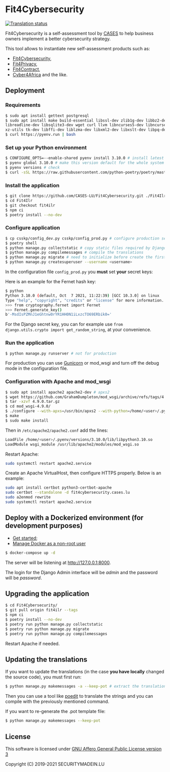 # Fit4Cybersecurity

[![Translation status](https://translate.monarc.lu/widgets/Fit4Cybersecurity/-/svg-badge.svg)](https://translate.monarc.lu/engage/Fit4Cybersecurity/)


Fit4Cybersecurity is a self-assessment tool by [CASES](https://www.cases.lu)
to help business owners implement a better cybersecurity strategy.

This tool allows to instantiate new self-assessment products such as:

- [Fit4Cybersecurity](https://fit4cybersecurity.cases.lu),
- [Fit4Privacy](https://fit4privacy.cases.lu),
- [Fit4Contract](https://contract.cases.lu),
- [Cyber4Africa](https://start.cyber4africa.org) and the like.


## Deployment

### Requirements

```bash
$ sudo apt install gettext postgresql
$ sudo apt install make build-essential libssl-dev zlib1g-dev libbz2-dev \
libreadline-dev libsqlite3-dev wget curl llvm libncurses5-dev libncursesw5-dev \
xz-utils tk-dev libffi-dev liblzma-dev libxml2-dev libxslt-dev libpq-dev python3-openssl
$ curl https://pyenv.run | bash
```


### Set up your Python environment

```bash
$ CONFIGURE_OPTS=--enable-shared pyenv install 3.10.0 # install latest stable Python with shared libraries support, only if you want to use mod_wsgi later.
$ pyenv global 3.10.0 # make this version default for the whole system
$ pyenv versions # check
$ curl -sSL https://raw.githubusercontent.com/python-poetry/poetry/master/install-poetry.py | python -
```

### Install the application


```bash
$ git clone https://github.com/CASES-LU/Fit4Cybersecurity.git ./Fit4Ilr
$ cd Fit4Ilr
$ git checkout fit4ilr
$ npm ci
$ poetry install --no-dev
```


### Configure application

```bash
$ cp csskp/config_dev.py csskp/config_prod.py # configure production settings
$ poetry shell
$ python manage.py collectstatic # copy static files required by Django Admin
$ python manage.py compilemessages # compile the translations
$ python manage.py migrate # need to initialize before create the first user
$ python manage.py createsuperuser --username <username>
```

In the configuration file ```config_prod.py``` you **must** set **your** secret
keys:

Here is an example for the Fernet hash key:

```bash
$ python
Python 3.10.0 (default, Oct  7 2021, 11:22:39) [GCC 10.3.0] on linux
Type "help", "copyright", "credits" or "license" for more information.
>>> from cryptography.fernet import Fernet
>>> Fernet.generate_key()
b'-MsdIsPZMnJ1eGhtnw0rYR1HH0N1iLxzcTO69ERbik0='
```

For the Django secret key, you can for example use ```from django.utils.crypto import get_random_string```,
at your convenience.


### Run the application

```bash
$ python manage.py runserver # not for production
```

For production you can use [Gunicorn](https://gunicorn.org) or mod_wsgi and turn
off the debug mode in the configuration file.


### Configuration with Apache and mod_wsgi

```bash
$ sudo apt install apache2 apache2-dev # apxs2
$ wget https://github.com/GrahamDumpleton/mod_wsgi/archive/refs/tags/4.9.0.tar.gz
$ tar -xzvf 4.9.0.tar.gz
$ cd mod_wsgi-4.9.0/ 
$ ./configure --with-apxs=/usr/bin/apxs2 --with-python=/home/<user>/.pyenv/shims/python
$ make
$ sudo make install
```

Then in ```/etc/apache2/apache2.conf``` add the lines:

```bash
LoadFile /home/<user>/.pyenv/versions/3.10.0/lib/libpython3.10.so
LoadModule wsgi_module /usr/lib/apache2/modules/mod_wsgi.so
```

Restart Apache:

```bash
sudo systemctl restart apache2.service
```

Create an Apache VirtualHost, then configure HTTPS properly. Below is an
example:

```bash
sudo apt install certbot python3-certbot-apache
sudo certbot --standalone -d fit4cybersecurity.cases.lu
sudo a2enmod rewrite
sudo systemctl restart apache2.service
```


## Deploy with a Dockerized environment (for development purposes)


- [Get started](https://docs.docker.com/get-started/);
- [Manage Docker as a non-root user](https://docs.docker.com/install/linux/linux-postinstall/)


```bash
$ docker-compose up -d
```

The server will be listening at http://127.0.0.1:8000.

The login for the Django Admin interface will be *admin* and the password will
be *password*.


## Upgrading the application

```bash
$ cd Fit4Cybersecurity/
$ git pull origin fit4ilr --tags
$ npm ci
$ poetry install --no-dev
$ poetry run python manage.py collectstatic
$ poetry run python manage.py migrate
$ poetry run python manage.py compilemessages
```

Restart Apache if needed.


## Updating the translations

If you want to update the translations (in the case **you have locally**
changed the source code), you must first run:

```bash
$ python manage.py makemessages -a --keep-pot # extract the translations
```

Then you can use a tool like
[poedit](https://poedit.net) to translate the strings and you can compile with
the previously mentioned command.

If you want to re-generate the .pot template file:

```bash
$ python manage.py makemessages --keep-pot
```

## License

This software is licensed under
[GNU Affero General Public License version 3](https://www.gnu.org/licenses/agpl-3.0.html)

Copyright (C) 2019-2021 SECURITYMADEIN.LU
